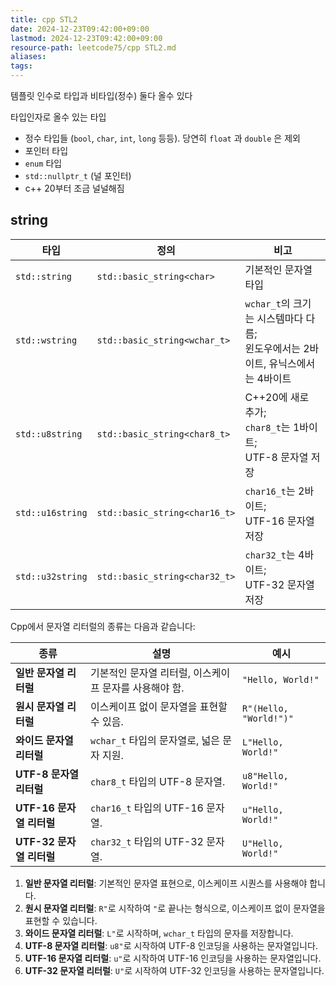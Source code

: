 ```yaml
---
title: cpp STL2
date: 2024-12-23T09:42:00+09:00
lastmod: 2024-12-23T09:42:00+09:00
resource-path: leetcode75/cpp STL2.md
aliases: 
tags: 
---
```

템플릿 인수로 타입과 비타입(정수) 둘다 올수 있다

타입인자로 올수 있는 타입
- 정수 타입들 (`bool`, `char`, `int`, `long` 등등). 당연히 `float` 과 `double` 은 제외
- 포인터 타입
- `enum` 타입
- `std::nullptr_t` (널 포인터)
- c++ 20부터 조금 널널해짐











## string

| 타입               | 정의                            | 비고                                                   |
| ---------------- | ----------------------------- | ---------------------------------------------------- |
| `std::string`    | `std::basic_string<char>`     | 기본적인 문자열 타입                                          |
| `std::wstring`   | `std::basic_string<wchar_t>`  | `wchar_t`의 크기는 시스템마다 다름;<br>윈도우에서는 2바이트, 유닉스에서는 4바이트 |
| `std::u8string`  | `std::basic_string<char8_t>`  | C++20에 새로 추가;<br>`char8_t`는 1바이트;<br>UTF-8 문자열 저장    |
| `std::u16string` | `std::basic_string<char16_t>` | `char16_t`는 2바이트;<br>UTF-16 문자열 저장                   |
| `std::u32string` | `std::basic_string<char32_t>` | `char32_t`는 4바이트;<br>UTF-32 문자열 저장                   |

Cpp에서 문자열 리터럴의 종류는 다음과 같습니다:

| 종류                  | 설명                                                   | 예시                           |
|-----------------------|-------------------------------------------------------|--------------------------------|
| **일반 문자열 리터럴** | 기본적인 문자열 리터럴, 이스케이프 문자를 사용해야 함. | `"Hello, World!"`            |
| **원시 문자열 리터럴** | 이스케이프 없이 문자열을 표현할 수 있음.           | `R"(Hello, "World!")"`       |
| **와이드 문자열 리터럴** | `wchar_t` 타입의 문자열로, 넓은 문자 지원.       | `L"Hello, World!"`           |
| **UTF-8 문자열 리터럴** | `char8_t` 타입의 UTF-8 문자열.                   | `u8"Hello, World!"`          |
| **UTF-16 문자열 리터럴** | `char16_t` 타입의 UTF-16 문자열.                 | `u"Hello, World!"`           |
| **UTF-32 문자열 리터럴** | `char32_t` 타입의 UTF-32 문자열.                 | `U"Hello, World!"`           |

1. **일반 문자열 리터럴**: 기본적인 문자열 표현으로, 이스케이프 시퀀스를 사용해야 합니다.
2. **원시 문자열 리터럴**: `R"`로 시작하여 `"`로 끝나는 형식으로, 이스케이프 없이 문자열을 표현할 수 있습니다.
3. **와이드 문자열 리터럴**: `L"`로 시작하며, `wchar_t` 타입의 문자를 저장합니다.
4. **UTF-8 문자열 리터럴**: `u8"`로 시작하여 UTF-8 인코딩을 사용하는 문자열입니다.
5. **UTF-16 문자열 리터럴**: `u"`로 시작하여 UTF-16 인코딩을 사용하는 문자열입니다.
6. **UTF-32 문자열 리터럴**: `U"`로 시작하여 UTF-32 인코딩을 사용하는 문자열입니다.







